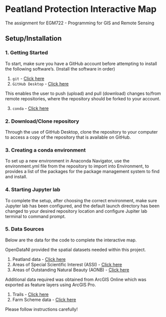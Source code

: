 # Peatland Protection Interactive Map
The assignment for EGM722 -  Programming for GIS and Remote Sensing

## Setup/Installation 

### 1. Getting Started
To start, make sure you have a GitHub account before attempting to install the following software’s. 
(Install the software in order)

1. `git` - [Click here](https://git-scm.com/downloads)
2. `GitHub Desktop` - [Click here](https://github.com/apps/desktop)

This enables the user to push (upload) and pull (download) changes to/from remote repositories, where the repository should be forked to your account.

3. `conda` - [Click here](https://www.anaconda.com/docs/getting-started/anaconda/install)
   
### 2. Download/Clone repository
Through the use of GitHub Desktop, clone the repository to your computer to access a copy of the repository that is available on GitHub. 

### 3. Creating a conda environment
To set up a new environment in Anaconda Navigator, use the environment.yml file from the repository to import into Environment, to provides a list of the packages for the package management system to find and install.

### 4. Starting Jupyter lab
To complete the setup, after choosing the correct environment, make sure Jupyter lab has been configured, and the default launch directory has been changed to  your desired repository location and configure Jupiter lab terminal to command prompt.

### 5. Data Sources
Below are the data for the code to complete the interactive map.

OpenDataNI provided the spatial datasets needed within this project.

1. Peatland data - [Click here](https://admin.opendatani.gov.uk/dataset/priority-habitats-peatland/resource/79198aff-6624-4446-9bb6-e2c462c8c40f)
2. Areas of Special Scientific Interest (ASSI) - [Click here](https://www.opendatani.gov.uk/dataset/areas-of-special-scientific-interest)
3. Areas of Outstanding Natural Beauty (AONB) - [Click here](https://admin.opendatani.gov.uk/dataset/areas-of-outstanding-natural-beauty)

Additional data required was obtained from ArcGIS Online which was exported as feature layers using ArcGIS Pro.

1. Trails - [Click here](https://www.arcgis.com/home/item.html?id=881115156f08432a8dbd38b40d56bc4a)
2. Farm Scheme data - [Click here](https://www.arcgis.com/home/item.html?id=881115156f08432a8dbd38b40d56bc4a)


Please follow instructions carefully! 
